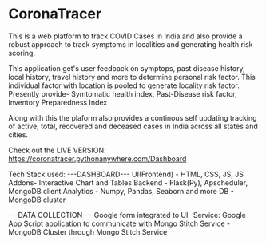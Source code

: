 # CoronaTracer
This is a web platform to track COVID Cases in India and also provide a robust approach to track symptoms in localities and generating health risk scoring.

This application get's user feedback on symptops, past disease history, local history, travel history and more to determine personal risk factor.
This individual factor with location is pooled to generate locality risk factor.
Presently provide- Symtomatic health index, Past-Disease risk factor, Inventory Preparedness Index

Along with this the plaform also provides a continous self updating tracking of active, total, recovered and deceased cases in India across all states and cities.

Check out the LIVE VERSION:
https://coronatracer.pythonanywhere.com/Dashboard

Tech Stack used:
---DASHBOARD---
UI(Frontend) - HTML, CSS, JS, JS Addons- Interactive Chart and Tables
Backend - Flask(Py), Apscheduler, MongoDB client
Analytics -  Numpy, Pandas, Seaborn and more
DB - MongoDB cluster

---DATA COLLECTION---
Google form integrated to UI
-Service: Google App Script application to communicate with Mongo Stitch Service
-MongoDB Cluster through Mongo Stitch Service


